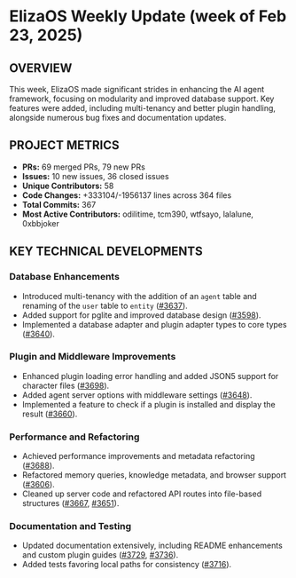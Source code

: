 # ElizaOS Weekly Update (week of Feb 23, 2025)

## OVERVIEW 
This week, ElizaOS made significant strides in enhancing the AI agent framework, focusing on modularity and improved database support. Key features were added, including multi-tenancy and better plugin handling, alongside numerous bug fixes and documentation updates.

## PROJECT METRICS
- **PRs:** 69 merged PRs, 79 new PRs
- **Issues:** 10 new issues, 36 closed issues
- **Unique Contributors:** 58
- **Code Changes:** +333104/-1956137 lines across 364 files
- **Total Commits:** 367
- **Most Active Contributors:** odilitime, tcm390, wtfsayo, lalalune, 0xbbjoker

## KEY TECHNICAL DEVELOPMENTS

### Database Enhancements
- Introduced multi-tenancy with the addition of an `agent` table and renaming of the `user` table to `entity` ([#3637](https://github.com/elizaos/eliza/pull/3637)).
- Added support for pglite and improved database design ([#3598](https://github.com/elizaos/eliza/pull/3598)).
- Implemented a database adapter and plugin adapter types to core types ([#3640](https://github.com/elizaos/eliza/pull/3640)).

### Plugin and Middleware Improvements
- Enhanced plugin loading error handling and added JSON5 support for character files ([#3698](https://github.com/elizaos/eliza/pull/3698)).
- Added agent server options with middleware settings ([#3648](https://github.com/elizaos/eliza/pull/3648)).
- Implemented a feature to check if a plugin is installed and display the result ([#3660](https://github.com/elizaos/eliza/pull/3660)).

### Performance and Refactoring
- Achieved performance improvements and metadata refactoring ([#3688](https://github.com/elizaos/eliza/pull/3688)).
- Refactored memory queries, knowledge metadata, and browser support ([#3606](https://github.com/elizaos/eliza/pull/3606)).
- Cleaned up server code and refactored API routes into file-based structures ([#3667](https://github.com/elizaos/eliza/pull/3667), [#3651](https://github.com/elizaos/eliza/pull/3651)).

### Documentation and Testing
- Updated documentation extensively, including README enhancements and custom plugin guides ([#3729](https://github.com/elizaos/eliza/pull/3729), [#3736](https://github.com/elizaos/eliza/pull/3736)).
- Added tests favoring local paths for consistency ([#3716](https://github.com/elizaos/eliza/pull/3716)).